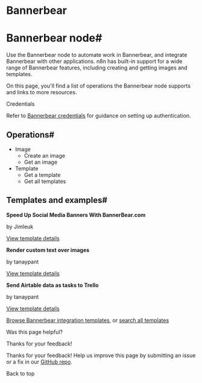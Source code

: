 # Bannerbear

[ ](https://github.com/n8n-io/n8n-docs/edit/main/docs/integrations/builtin/app-nodes/n8n-nodes-base.bannerbear.md "Edit this page")

# Bannerbear node#

Use the Bannerbear node to automate work in Bannerbear, and integrate Bannerbear with other applications. n8n has built-in support for a wide range of Bannerbear features, including creating and getting images and templates.

On this page, you'll find a list of operations the Bannerbear node supports and links to more resources.

Credentials

Refer to [Bannerbear credentials](../../credentials/bannerbear/) for guidance on setting up authentication. 

## Operations#

  * Image
    * Create an image
    * Get an image
  * Template
    * Get a template
    * Get all templates



## Templates and examples#

**Speed Up Social Media Banners With BannerBear.com**

by Jimleuk

[View template details](https://n8n.io/workflows/2322-speed-up-social-media-banners-with-bannerbearcom/)

**Render custom text over images**

by tanaypant

[View template details](https://n8n.io/workflows/365-render-custom-text-over-images/)

**Send Airtable data as tasks to Trello**

by tanaypant

[View template details](https://n8n.io/workflows/385-send-airtable-data-as-tasks-to-trello/)

[Browse Bannerbear integration templates](https://n8n.io/integrations/bannerbear/), or [search all templates](https://n8n.io/workflows/)

Was this page helpful? 

Thanks for your feedback! 

Thanks for your feedback! Help us improve this page by submitting an issue or a fix in our [GitHub repo](https://github.com/n8n-io/n8n-docs). 

Back to top 
